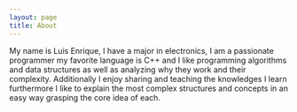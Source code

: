 ```yaml
---
layout: page
title: About
---
```


My name is Luis Enrique, I have a major in electronics, I am a passionate programmer my favorite language is C++ and I like programming algorithms and data structures as well as analyzing why they work and their complexity. Additionally I enjoy sharing and teaching the knowledges I learn furthermore I like to explain the most complex structures and concepts in an easy way grasping the core idea of each. 
